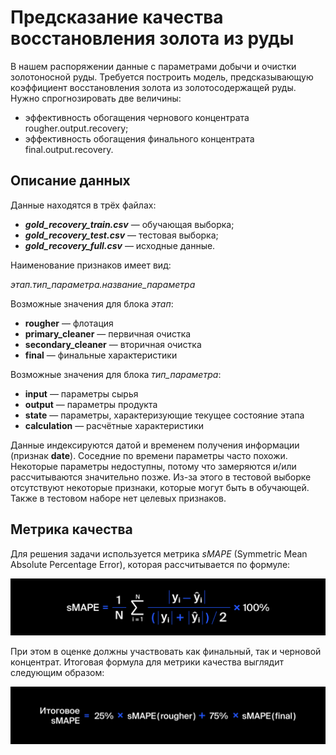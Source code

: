 # Предсказание качества восстановления золота из руды

В нашем распоряжении данные с параметрами добычи и очистки золотоносной руды. Требуется построить модель, предсказывающую коэффициент восстановления золота из золотосодержащей руды. Нужно спрогнозировать две величины:

 - эффективность обогащения чернового концентрата rougher.output.recovery;
 - эффективность обогащения финального концентрата final.output.recovery.

## Описание данных

Данные находятся в трёх файлах:

- ***gold_recovery_train.csv*** — обучающая выборка;
- ***gold_recovery_test.csv*** — тестовая выборка;
- ***gold_recovery_full.csv*** — исходные данные.

Наименование признаков имеет вид:

*этап.тип_параметра.название_параметра*

Возможные значения для блока *этап*:

- **rougher** — флотация   
- **primary_cleaner** — первичная очистка
- **secondary_cleaner** — вторичная очистка
- **final** — финальные характеристики

Возможные значения для блока *тип_параметра*:

- **input** — параметры сырья
- **output** — параметры продукта
- **state** — параметры, характеризующие текущее состояние этапа
- **calculation** — расчётные характеристики

Данные индексируются датой и временем получения информации (признак **date**). Соседние по времени параметры часто похожи.
Некоторые параметры недоступны, потому что замеряются и/или рассчитываются значительно позже. Из-за этого в тестовой выборке отсутствуют некоторые признаки, которые могут быть в обучающей. Также в тестовом наборе нет целевых признаков.

## Метрика качества

Для решения задачи используется метрика *sMAPE* (Symmetric Mean Absolute Percentage Error), которая рассчитывается по формуле:

<img src=smape_1576238825.jpg
     width="600"></img>
     
При этом в оценке должны участвовать как финальный, так и черновой концентрат. Итоговая формула для метрики качества выглядит следующим образом:

<img src=_smape_1576238814.jpg
     width="600"></img>
